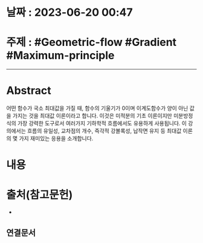 # 날짜 : 2023-06-20 00:47

# 주제 : #Geometric-flow #Gradient #Maximum-principle
---
# Abstract
어떤 함수가 국소 최대값을 가질 때, 함수의 기울기가 0이며 이계도함수가 양이 아닌 값을 가지는 것을 최대값 이론이라고 합니다. 이것은 미적분의 기초 이론이지만 미분방정식의 가장 강력한 도구로서 여러가지 기하학적 흐름에서도 유용하게 사용됩니다. 이 강의에서는 흐름의 유일성, 교차점의 개수, 즉각적 강볼록성, 납작면 유지 등 최대값 이론의 몇 가지 재미있는 응용을 소개합니다.
# 내용
>
# 출처(참고문헌)
-

## 연결문서
